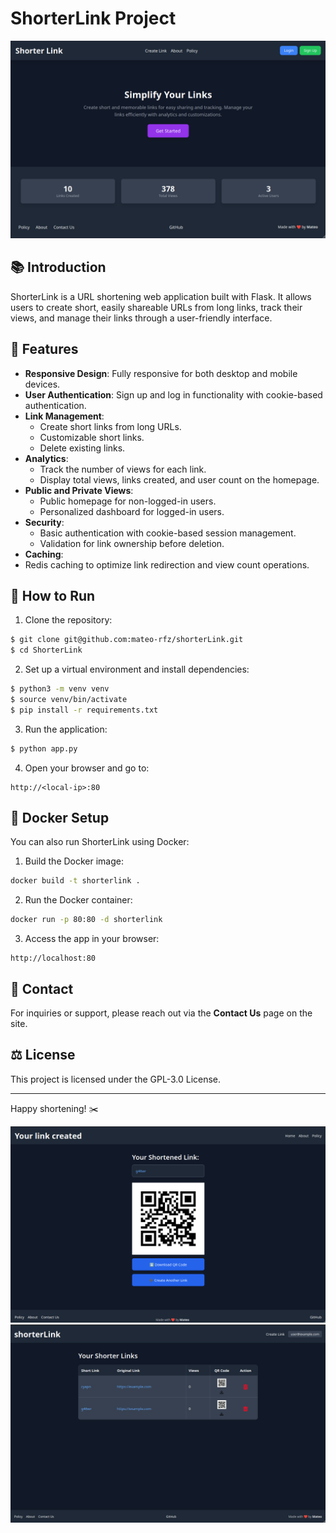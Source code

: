 # ShorterLink Project

![ShorterLink Screenshot](.github/sitePics.png)

## 📚 Introduction
ShorterLink is a URL shortening web application built with Flask. It allows users to create short, easily shareable URLs from long links, track their views, and manage their links through a user-friendly interface.

## 🚀 Features
- **Responsive Design**: Fully responsive for both desktop and mobile devices.
- **User Authentication**: Sign up and log in functionality with cookie-based authentication.
- **Link Management**:
  - Create short links from long URLs.
  - Customizable short links.
  - Delete existing links.
- **Analytics**:
  - Track the number of views for each link.
  - Display total views, links created, and user count on the homepage.
- **Public and Private Views**:
  - Public homepage for non-logged-in users.
  - Personalized dashboard for logged-in users.
- **Security**:
  - Basic authentication with cookie-based session management.
  - Validation for link ownership before deletion.
-  **Caching**:
  - Redis caching to optimize link redirection and view count operations.

## 🏃 How to Run
1. Clone the repository:
```bash
$ git clone git@github.com:mateo-rfz/shorterLink.git
$ cd ShorterLink
```
2. Set up a virtual environment and install dependencies:
```bash
$ python3 -m venv venv
$ source venv/bin/activate
$ pip install -r requirements.txt
```
3. Run the application:
```bash
$ python app.py
```
4. Open your browser and go to:
```
http://<local-ip>:80
```

## 🐳 Docker Setup
You can also run ShorterLink using Docker:

1. Build the Docker image:
```bash
docker build -t shorterlink .
```
2. Run the Docker container:
```bash
docker run -p 80:80 -d shorterlink
```
3. Access the app in your browser:
```
http://localhost:80
```

## 📧 Contact
For inquiries or support, please reach out via the **Contact Us** page on the site.

## ⚖️ License
This project is licensed under the GPL-3.0 License.

---

Happy shortening! ✂️




![ShorterLink Screenshot](.github/pic2.png)
![ShorterLink Screenshot](.github/pic3.png)
